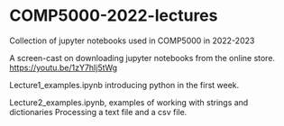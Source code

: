# COMP5000-2022-lectures

Collection of jupyter notebooks used in COMP5000
in 2022-2023

A screen-cast on downloading jupyter notebooks from the online store.
https://youtu.be/1zY7hIj5tWg

Lecture1_examples.ipynb  introducing python in the first week.

Lecture2_examples.ipynb, examples of working with strings and dictionaries
                         Processing a text file and a csv file.


